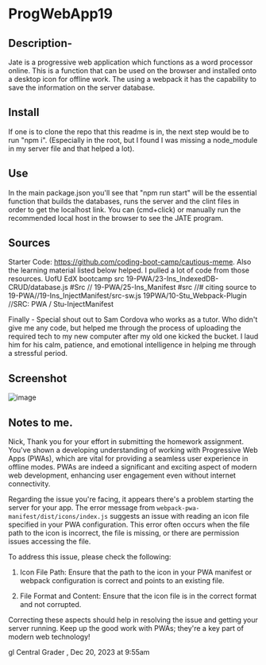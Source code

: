 # ProgWebApp19

## Description-
Jate is a progressive web application which functions as a word processor online. This is a function that can be used on the browser and installed onto a desktop icon for offline work. The using a webpack it has the capability to save the information on the server database.

## Install
If one is to clone the repo that this readme is in, the next step would be to run "npm i". (Especially in the root, but I found I was missing a node_module in my server file and that helped a lot). 

## Use
In the main package.json you'll see that "npm run start" will be the essential function that builds the databases, runs the server and the clint files in order to get the localhost link. You can (cmd+click) or manually run the recommended local host in the browser to see the JATE program.

## Sources
Starter Code: https://github.com/coding-boot-camp/cautious-meme. 
Also the learning material listed below helped. I pulled a lot of code from those resources.
UofU EdX bootcamp src 19-PWA/23-Ins_IndexedDB-CRUD/database.js #Src
//        19-PWA/25-Ins_Manifest #src
//# citing source to 19-PWA//19-Ins_InjectManifest/src-sw.js
19PWA/10-Stu_Webpack-Plugin
//SRC: PWA / Stu-InjectManifest

Finally - Special shout out to Sam Cordova who works as a tutor. Who didn't give me any code, but helped me through the process of uploading the required tech to my new computer after my old one kicked the bucket. I laud him for his calm, patience, and emotional intelligence in helping me through a stressful period. 

## Screenshot
![image](https://github.com/NikWhit/ProgWebApp19/assets/135679785/e3115dfe-2db8-4869-860d-fe007cd2431d)

## Notes to me.
Nick, Thank you for your effort in submitting the homework assignment. You've shown a developing understanding of working with Progressive Web Apps (PWAs), which are vital for providing a seamless user experience in offline modes. PWAs are indeed a significant and exciting aspect of modern web development, enhancing user engagement even without internet connectivity.

Regarding the issue you're facing, it appears there's a problem starting the server for your app. The error message from `webpack-pwa-manifest/dist/icons/index.js` suggests an issue with reading an icon file specified in your PWA configuration. This error often occurs when the file path to the icon is incorrect, the file is missing, or there are permission issues accessing the file.

To address this issue, please check the following:

1. Icon File Path: Ensure that the path to the icon in your PWA manifest or webpack configuration is correct and points to an existing file.

2. File Format and Content: Ensure that the icon file is in the correct format and not corrupted.

Correcting these aspects should help in resolving the issue and getting your server running. Keep up the good work with PWAs; they're a key part of modern web technology!

gl
Central Grader , Dec 20, 2023 at 9:55am
